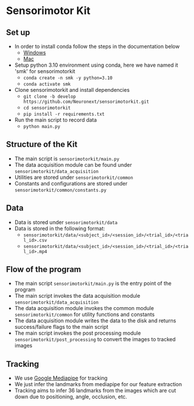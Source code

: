 # Sensorimotor Kit

## Set up
- In order to install conda follow the steps in the documentation below
    - [Windows](https://conda.io/projects/conda/en/latest/user-guide/install/windows.html)
    - [Mac](https://docs.conda.io/projects/conda/en/latest/user-guide/install/macos.html)
- Setup python 3.10 environment using conda, here we have named it 'smk' for sensorimotorkit
    - `conda create -n smk -y python=3.10`
    - `conda activate smk`
- Clone sensorimotorkit and install dependencies
    - `git clone -b develop https://github.com/Neuronext/sensorimotorkit.git`
    - `cd sensorimotorkit`
    - `pip install -r requirements.txt`
- Run the main script to record data
    - `python main.py`

## Structure of the Kit
- The main script is `sensorimotorkit/main.py`
- The data acquisition module can be found under `sensorimotorkit/data_acquisition`
- Utilities are stored under `sensorimotorkit/common`
- Constants and configurations are stored under `sensorimotorkit/common/constants.py`

## Data
- Data is stored under `sensorimotorkit/data`
- Data is stored in the following format:
    - `sensorimotorkit/data/<subject_id>/<session_id>/<trial_id>/<trial_id>.csv`
    - `sensorimotorkit/data/<subject_id>/<session_id>/<trial_id>/<trial_id>.mp4`


## Flow of the program
- The main script `sensorimotorkit/main.py` is the entry point of the program
- The main script invokes the data acquisition module `sensorimotorkit/data_acquisition`
- The data acquisition module invokes the common module `sensorimotorkit/common` for utility functions and constants
- The data acquisition module writes the data to the disk and returns success/failure flags to the main script
- The main script invokes the post processing module `sensorimotorkit/post_processing` to convert the images to tracked images

## Tracking
- We use [Google Mediapipe](https://developers.google.com/mediapipe) for tracking
- We just infer the landmarks from mediapipe for our feature extraction
- Tracking aims to infer 36 landmarks from the images which are cut down due to positioning, angle, occlusion, etc.
